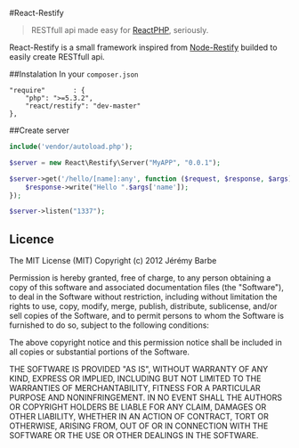 #React-Restify

> RESTfull api made easy for [ReactPHP](http://nodephp.org/), seriously.

React-Restify is a small framework inspired from [Node-Restify](http://mcavage.github.com/node-restify/) builded to easily create RESTfull api.

##Instalation
In your `composer.json`


    "require"       : {
        "php": ">=5.3.2",
        "react/restify": "dev-master"
    },


##Create server
```php
include('vendor/autoload.php');

$server = new React\Restify\Server("MyAPP", "0.0.1");

$server->get('/hello/[name]:any', function ($request, $response, $args) {
    $response->write("Hello ".$args['name']);
});

$server->listen("1337");
```

Licence
---

The MIT License (MIT) Copyright (c) 2012 Jérémy Barbe

Permission is hereby granted, free of charge, to any person obtaining a copy of this software and associated documentation files (the "Software"), to deal in the Software without restriction, including without limitation the rights to use, copy, modify, merge, publish, distribute, sublicense, and/or sell copies of the Software, and to permit persons to whom the Software is furnished to do so, subject to the following conditions:

The above copyright notice and this permission notice shall be included in all copies or substantial portions of the Software.

THE SOFTWARE IS PROVIDED "AS IS", WITHOUT WARRANTY OF ANY KIND, EXPRESS OR IMPLIED, INCLUDING BUT NOT LIMITED TO THE WARRANTIES OF MERCHANTABILITY, FITNESS FOR A PARTICULAR PURPOSE AND NONINFRINGEMENT. IN NO EVENT SHALL THE AUTHORS OR COPYRIGHT HOLDERS BE LIABLE FOR ANY CLAIM, DAMAGES OR OTHER LIABILITY, WHETHER IN AN ACTION OF CONTRACT, TORT OR OTHERWISE, ARISING FROM, OUT OF OR IN CONNECTION WITH THE SOFTWARE OR THE USE OR OTHER DEALINGS IN THE SOFTWARE.
